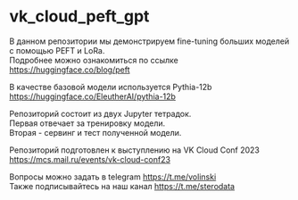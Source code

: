 # vk_cloud_peft_gpt

В данном репозитории мы демонстрируем fine-tuning больших моделей с помощью PEFT и LoRa.  
Подробнее можно ознакомиться по ссылке https://huggingface.co/blog/peft  
  
В качестве базовой модели используется Pythia-12b  
https://huggingface.co/EleutherAI/pythia-12b  
  
Репозиторий состоит из двух Jupyter тетрадок.  
Первая отвечает за тренировку модели.   
Вторая - сервинг и тест полученной модели.  
  
Репозиторий подготовлен к выступлению на VK Cloud Conf 2023  
https://mcs.mail.ru/events/vk-cloud-conf23     

Вопросы можно задать в telegram https://t.me/volinski  
Также подписывайтесь на наш канал https://t.me/sterodata  
